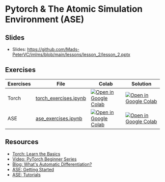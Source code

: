 # Pytorch & The Atomic Simulation Environment (ASE)

## Slides

- Slides: https://github.com/Mads-PeterVC/imlms/blob/main/lessons/lesson_2/lesson_2.pptx

## Exercises

| Exercises | File | Colab | Solution |
| --------  | ---- | ------ | ----- |
| Torch | [torch_exercises.ipynb](https://github.com/Mads-PeterVC/imlms/blob/main/lessons/lesson_2/torch_exercises.ipynb) | [ ![Open in Google Colab] ](https://colab.research.google.com/github/Mads-PeterVC/imlms/blob/main/lessons/lesson_2/torch_exercises.ipynb#) | [ ![Open in Google Colab] ](https://colab.research.google.com/github/Mads-PeterVC/imlms/blob/main/lessons/lesson_2/torch_exercises_solution.ipynb#) |
| ASE | [ase_exercises.ipynb](https://github.com/Mads-PeterVC/imlms/blob/main/lessons/lesson_1/oop_exercises.ipynb) | [ ![Open in Google Colab] ](https://colab.research.google.com/github/Mads-PeterVC/imlms/blob/main/lessons/lesson_2/ase_exercises.ipynb#) | [ ![Open in Google Colab] ](https://colab.research.google.com/github/Mads-PeterVC/imlms/blob/main/lessons/lesson_2/ase_exercises_solution.ipynb#) |

[Open in Google Colab]: https://colab.research.google.com/assets/colab-badge.svg

## Resources

- [Torch: Learn the Basics](https://pytorch.org/tutorials/beginner/basics/intro.html)
- [Video: PyTorch Beginner Series](https://www.youtube.com/playlist?list=PL_lsbAsL_o2CTlGHgMxNrKhzP97BaG9ZN)
- [Blog: What's Automatic Differentiation?](https://huggingface.co/blog/andmholm/what-is-automatic-differentiation#:~:text=Automatic%20Differentiation%20(AD)%20as%20a,forward%20and%20reverse%20mode%20AD.)
- [ASE: Getting Started](https://wiki.fysik.dtu.dk/ase/gettingstarted/gettingstarted.html)
- [ASE: Tutorials](https://wiki.fysik.dtu.dk/ase/tutorials/tutorials.html)
